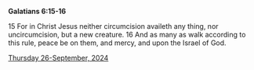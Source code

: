**Galatians 6:15-16**

15 For in Christ Jesus neither circumcision availeth any thing, nor uncircumcision, but a new creature. 16 And as many as walk according to this rule, peace be on them, and mercy, and upon the Israel of God.

[Thursday 26-September, 2024](https://getbible.life/kjv/Galatians/6/15-16)
